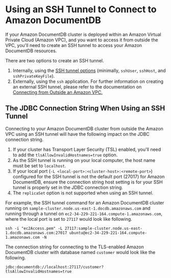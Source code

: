 # Using an SSH Tunnel to Connect to Amazon DocumentDB

If your Amazon DocumentDB cluster is deployed within an Amazon Virtual Private Cloud (Amazon VPC),
and you want to access it from outside the VPC, you'll need to create an SSH tunnel to access your
Amazon DocumentDB resources.

There are two options to create an SSH tunnel.
1. Internally, using the [SSH tunnel options](connection-string.md) (minimally, `sshUser`, `sshHost`, and `sshPrivateKeyFile`).
2. Externally, using the `ssh` application. For further information on creating an external SSH tunnel,
   please refer to the documentation on [Connecting from Outside an Amazon VPC.](https://docs.aws.amazon.com/documentdb/latest/developerguide/connect-from-outside-a-vpc.html)

## The JDBC Connection String When Using an SSH Tunnel

Connecting to your Amazon DocumentDB cluster from outside the Amazon VPC using an SSH tunnel will
have the following impact on the JDBC connection string.

1. If your cluster has Transport Layer Security (TSL) enabled, you'll need to add the
   `tlsAllowInvalidHostnames=true` option.
1. As the SSH tunnel is running on your local computer, the host name must be set to `localhost`.
1. If your local port (`-L <local-port>:<cluster-host>:<remote-port>`) configured for the SSH tunnel
   is not the default port (27017) for Amazon DocumentDB, ensure the connection string host setting
   is for your SSH tunnel is properly set in the JDBC connection string.
1. The `replicaSet` option is not supported when using an SSH tunnel.

For example, the SSH tunnel command for an Amazon DocumentDB cluster running on
`sample-cluster.node.us-east-1.docdb.amazonaws.com` and running through a tunnel on
`ec2-34-229-221-164.compute-1.amazonaws.com`, where the local port is set to `27117`
would look like following.

```
ssh -i "ec2Access.pem" -L 27117:sample-cluster.node.us-east-1.docdb.amazonaws.com:27017 ubuntu@ec2-34-229-221-164.compute-1.amazonaws.com -N 
```

The connection string for connecting to the TLS-enabled Amazon DocumentDB cluster with database
named `customer` would look like the following.

```
jdbc:documentdb://localhost:27117/customer?tlsAllowInvalidHostnames=true
```
